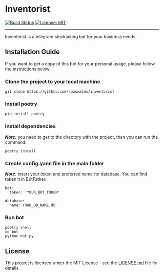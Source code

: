 # Inventorist

[![Build Status](https://travis-ci.org/rozumalex/inventorist.svg?branch=master)](https://travis-ci.org/github/triplinker/triplinker)
[![License: MIT](https://img.shields.io/badge/License-MIT-blue.svg)](https://github.com/triplinker/triplinker/blob/master/LICENSE)

---

Inventorist is a telegram stocktaking bot for your business needs.

## Installation Guide


If you want to get a copy of this bot for your personal usage,
please follow the instructions below.


### Clone the project to your local machine

```
git clone https://github.com/rozumalex/inventorist
```

### Install poetry

```
pip install poetry
```

### Install dependencies

***Note:*** you need to get to the directory with the project,
then you can run the command: 

```
poetry install
```

### Create config.yaml file in the main folder

***Note:*** insert your token and preferred name for database.
You can find token it in BotFather.

```
bot:
  token: 'YOUR_BOT_TOKEN'

database:
  name: YOUR_DB_NAME.db
```

### Run bot

```
poetry shell
cd bot
python bot.py
```

## License

This project is licensed under the MIT License - see the [LICENSE.md](https://github.com/triplinker/triplinker/blob/master/LICENSE) file for details.

